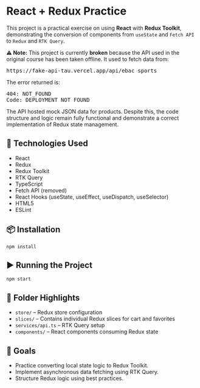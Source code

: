 <h1>React + Redux Practice</h1>
<p>
  This project is a practical exercise on using <strong>React</strong> with <strong>Redux Toolkit</strong>,
  demonstrating the conversion of components from <code>useState</code> and <code>Fetch API</code>
  to <code>Redux</code> and <code>RTK Query</code>.
</p>
<p>
  <strong>⚠️ Note:</strong> This project is currently <strong>broken</strong> because the API used in the original course has been taken offline. It used to fetch data from:
</p>
<pre>
https://fake-api-tau.vercel.app/api/ebac_sports
</pre>
<p>
  The error returned is:
</p>
<pre>
404: NOT_FOUND
Code: DEPLOYMENT_NOT_FOUND
</pre>
<p>
  The API hosted mock JSON data for products. Despite this, the code structure and logic remain fully functional and demonstrate a correct implementation of Redux state management.
</p>
<h2>🚀 Technologies Used</h2>
<ul>
  <li>React</li>
  <li>Redux</li>
  <li>Redux Toolkit</li>
  <li>RTK Query</li>
  <li>TypeScript</li>
  <li>Fetch API (removed)</li>
  <li>React Hooks (useState, useEffect, useDispatch, useSelector)</li>
  <li>HTML5</li>
  <li>ESLint</li>
</ul>
<h2>📦 Installation</h2>
<pre><code>npm install</code></pre>
<h2>▶️ Running the Project</h2>
<pre><code>npm start</code></pre>
<h2>📁 Folder Highlights</h2>
<ul>
  <li><code>store/</code> – Redux store configuration</li>
  <li><code>slices/</code> – Contains individual Redux slices for cart and favorites</li>
  <li><code>services/api.ts</code> – RTK Query setup</li>
  <li><code>components/</code> – React components consuming Redux state</li>
</ul>
<h2>🎯 Goals</h2>
<ul>
  <li>Practice converting local state logic to Redux Toolkit.</li>
  <li>Implement asynchronous data fetching using RTK Query.</li>
  <li>Structure Redux logic using best practices.</li>
</ul>
